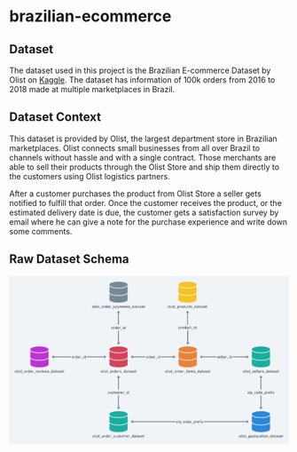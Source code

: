 # brazilian-ecommerce

## Dataset

The dataset used in this project is the Brazilian E-commerce Dataset by Olist on [Kaggle](https://www.kaggle.com/datasets/olistbr/brazilian-ecommerce/data). The dataset has information of 100k orders from 2016 to 2018 made at multiple marketplaces in Brazil.

## Dataset Context

This dataset is provided by Olist, the largest department store in Brazilian marketplaces. Olist connects small businesses from all over Brazil to channels without hassle and with a single contract. Those merchants are able to sell their products through the Olist Store and ship them directly to the customers using Olist logistics partners.

After a customer purchases the product from Olist Store a seller gets notified to fulfill that order. Once the customer receives the product, or the estimated delivery date is due, the customer gets a satisfaction survey by email where he can give a note for the purchase experience and write down some comments.

## Raw Dataset Schema

![brazilian_ecommerce_raw_schema](attachments/brazilian_ecommerce_raw_schema.png)